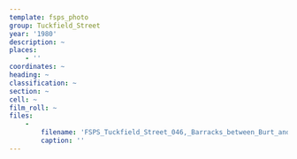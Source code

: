 ```yaml
---
template: fsps_photo
group: Tuckfield_Street
year: '1980'
description: ~
places:
    - ''
coordinates: ~
heading: ~
classification: ~
section: ~
cell: ~
film_roll: ~
files:
    -
        filename: 'FSPS_Tuckfield_Street_046,_Barracks_between_Burt_and_Canning_Hwy_(E),_6-1-A,_1980.png'
        caption: ''
---
```

